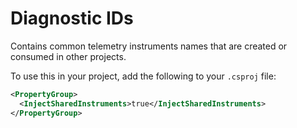 # Diagnostic IDs

Contains common telemetry instruments names that are created or consumed in other projects.

To use this in your project, add the following to your `.csproj` file:

```xml
<PropertyGroup>
  <InjectSharedInstruments>true</InjectSharedInstruments>
</PropertyGroup>
```
